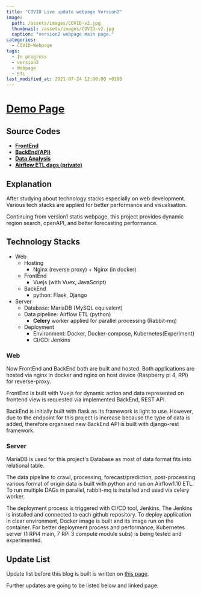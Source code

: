 ```yaml
---
title: "COVID Live update webpage Version2"
image: 
  path: /assets/images/COVID-v2.jpg
  thumbnail: /assets/images/COVID-v2.jpg
  caption: "version2 webpage main page."
categories: 
  - COVID-Webpage
tags:
  - In progress
  - version2
  - Webpage
  - ETL
last_modified_at: 2021-07-24 12:00:00 +0100
---
```


# [Demo Page](https://johnjongyoonkim.eu.ngrok.io/)

## Source Codes

* [**FrontEnd**](https://github.com/ArtemisDicoTiar/winery/tree/feature/10/covid_tmp)
* [**BackEnd(API)**](https://github.com/ArtemisDicoTiar/covid_data_blog)
* [**Data Analysis**](https://github.com/ArtemisDicoTiar/MEDIC)
* [**Airflow ETL dags (private)**](https://github.com/ArtemisDicoTiar/dags)

## Explanation

After studying about technology stacks especially on web development. Various tech stacks are applied for better performance and visualisation.

Continuing from version1 statis webpage, this project provides dynamic region search, openAPI, and better forecasting performance.

## Technology Stacks

* Web
  * Hosting
    * Nginx (reverse proxy) + Nginx (in docker)
  * FrontEnd
    * Vuejs (with Vuex, JavaScript)
  * BackEnd
    * python: Flask, Django
* Server
  * Database: MariaDB (MySQL equivalent)
  * Data pipeline: Airflow ETL (python)
    * **Celery** worker applied for parallel processing (Rabbit-mq)
  * Deployment 
    * Environment: Docker, Docker-compose, Kubernetes(Experiment)
    * CI/CD: Jenkins

### Web

Now FrontEnd and BackEnd both are built and hosted. Both applications are hosted via nginx in docker and nginx on host device (Raspberry pi 4, RPi) for reverse-proxy.

FrontEnd is built with Vuejs for dynamic action and data represented on frontend view is requested via implemented BackEnd, REST API.

BackEnd is initially built with flask as its framework is light to use. However, due to the endpoint for this project is increase because the type of data is added, therefore organised new BackEnd API is built with django-rest framework.

### Server

MariaDB is used for this project's Database as most of data format fits into relational table.

The data pipeline to crawl, processing, forecast/prediction, post-processing various format of origin data is built with python and run on Airflow1.10 ETL. To run multiple DAGs in parallel, rabbit-mq is installed and used via celery worker.

The deployment process is triggered with CI/CD tool, Jenkins. The Jenkins is installed and connected to each github repository. To deploy application in clear environment, Docker image is built and its image run on the container. For better deployment process and performance, Kubernetes server (1 RPi4 main, 7 RPi 3 compute module subs) is being tested and experimented.

## Update List 

Update list before this blog is built is written on [this page](https://johnjongyoonkim.eu.ngrok.io/updates).

Further updates are going to be listed below and linked page.
